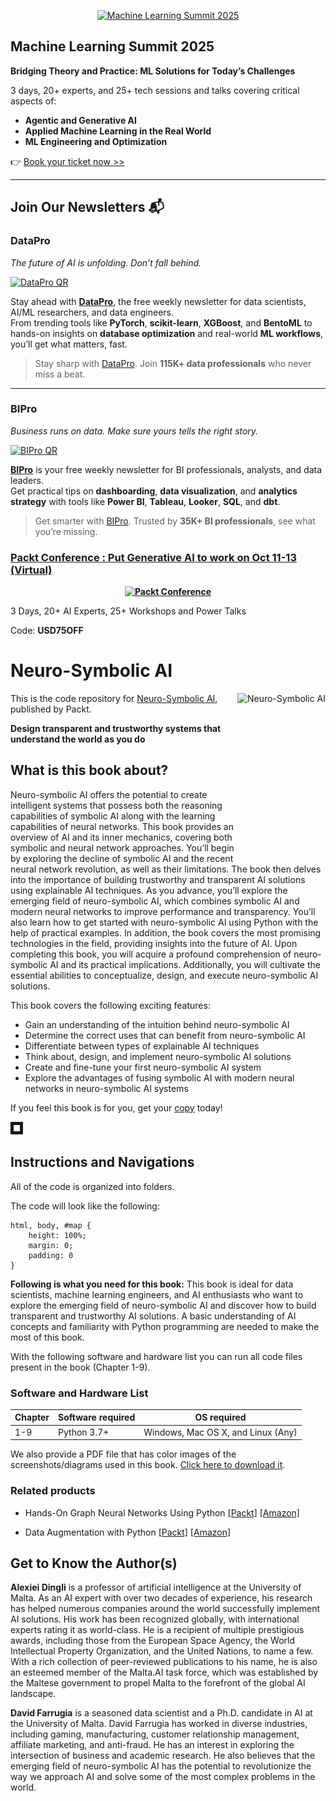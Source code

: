 <p align="center"><a href="https://packt.link/mlsumgh"><img src="https://static.packt-cdn.com/assets/images/ML Summit Banner v3 1200x627.png" alt="Machine Learning Summit 2025"/></a></p>

## Machine Learning Summit 2025
**Bridging Theory and Practice: ML Solutions for Today’s Challenges**

3 days, 20+ experts, and 25+ tech sessions and talks covering critical aspects of:
- **Agentic and Generative AI**
- **Applied Machine Learning in the Real World**
- **ML Engineering and Optimization**

👉 [Book your ticket now >>](https://packt.link/mlsumgh)

---

## Join Our Newsletters 📬

### DataPro  
*The future of AI is unfolding. Don’t fall behind.*

<p><a href="https://landing.packtpub.com/subscribe-datapronewsletter/?link_from_packtlink=yes"><img src="https://static.packt-cdn.com/assets/images/DataPro NL QR Code.png" alt="DataPro QR" width="150"/></a></p>

Stay ahead with [**DataPro**](https://landing.packtpub.com/subscribe-datapronewsletter/?link_from_packtlink=yes), the free weekly newsletter for data scientists, AI/ML researchers, and data engineers.  
From trending tools like **PyTorch**, **scikit-learn**, **XGBoost**, and **BentoML** to hands-on insights on **database optimization** and real-world **ML workflows**, you’ll get what matters, fast.

> Stay sharp with [DataPro](https://landing.packtpub.com/subscribe-datapronewsletter/?link_from_packtlink=yes). Join **115K+ data professionals** who never miss a beat.

---

### BIPro  
*Business runs on data. Make sure yours tells the right story.*

<p><a href="https://landing.packtpub.com/subscribe-bipro-newsletter/?link_from_packtlink=yes"><img src="https://static.packt-cdn.com/assets/images/BIPro NL QR Code.png" alt="BIPro QR" width="150"/></a></p>

[**BIPro**](https://landing.packtpub.com/subscribe-bipro-newsletter/?link_from_packtlink=yes) is your free weekly newsletter for BI professionals, analysts, and data leaders.  
Get practical tips on **dashboarding**, **data visualization**, and **analytics strategy** with tools like **Power BI**, **Tableau**, **Looker**, **SQL**, and **dbt**.

> Get smarter with [BIPro](https://landing.packtpub.com/subscribe-bipro-newsletter/?link_from_packtlink=yes). Trusted by **35K+ BI professionals**, see what you’re missing.


### [Packt Conference : Put Generative AI to work on Oct 11-13 (Virtual)](https://packt.link/JGIEY)

<b><p align='center'>[![Packt Conference](https://hub.packtpub.com/wp-content/uploads/2023/08/put-generative-ai-to-work-packt.png)](https://packt.link/JGIEY)</p></b> 
3 Days, 20+ AI Experts, 25+ Workshops and Power Talks 

Code: <b>USD75OFF</b>

# Neuro-Symbolic AI

<a href="https://www.amazon.com/dp/1804617628"><img src="https://m.media-amazon.com/images/I/41R1qg6mrgL._SX403_BO1,204,203,200_.jpg" alt="Neuro-Symbolic AI" height="256px" align="right"></a>

This is the code repository for [Neuro-Symbolic AI](https://www.amazon.com/dp/1804617628), published by Packt.

**Design transparent and trustworthy systems that understand the world as you do**

## What is this book about?
Neuro-symbolic AI offers the potential to create intelligent systems that possess both the reasoning capabilities of symbolic AI along with the learning capabilities of neural networks. This book provides an overview of AI and its inner mechanics, covering both symbolic and neural network approaches.
You’ll begin by exploring the decline of symbolic AI and the recent neural network revolution, as well as their limitations. The book then delves into the importance of building trustworthy and transparent AI solutions using explainable AI techniques. As you advance, you’ll explore the emerging field of neuro-symbolic AI, which combines symbolic AI and modern neural networks to improve performance and transparency. You’ll also learn how to get started with neuro-symbolic AI using Python with the help of practical examples. In addition, the book covers the most promising technologies in the field, providing insights into the future of AI.
Upon completing this book, you will acquire a profound comprehension of neuro-symbolic AI and its practical implications. Additionally, you will cultivate the essential abilities to conceptualize, design, and execute neuro-symbolic AI solutions.

This book covers the following exciting features: 
* Gain an understanding of the intuition behind neuro-symbolic AI
* Determine the correct uses that can benefit from neuro-symbolic AI
* Differentiate between types of explainable AI techniques
* Think about, design, and implement neuro-symbolic AI solutions
* Create and fine-tune your first neuro-symbolic AI system
* Explore the advantages of fusing symbolic AI with modern neural networks in neuro-symbolic AI systems

If you feel this book is for you, get your [copy](https://www.amazon.com/dp/1804617628) today!

<a href="https://www.packtpub.com/?utm_source=github&utm_medium=banner&utm_campaign=GitHubBanner"><img src="https://raw.githubusercontent.com/PacktPublishing/GitHub/master/GitHub.png" alt="https://www.packtpub.com/" border="5" /></a>

## Instructions and Navigations
All of the code is organized into folders.

The code will look like the following:
```
html, body, #map {
    height: 100%;
    margin: 0;
    padding: 0
}
```

**Following is what you need for this book:**
This book is ideal for data scientists, machine learning engineers, and AI enthusiasts who want to explore the emerging field of neuro-symbolic AI and discover how to build transparent and trustworthy AI solutions. A basic understanding of AI concepts and familiarity with Python programming are needed to make the most of this book.	

With the following software and hardware list you can run all code files present in the book (Chapter 1-9).

### Software and Hardware List

| Chapter  | Software required                                                                    | OS required                        |
| -------- | -------------------------------------------------------------------------------------| -----------------------------------|
|  1-9		 |   		Python 3.7+ 					                                            			  | Windows, Mac OS X, and Linux (Any) |


We also provide a PDF file that has color images of the screenshots/diagrams used in this book. [Click here to download it](https://packt.link/94cl7).


### Related products <Other books you may enjoy>
* Hands-On Graph Neural Networks Using Python [[Packt]](https://www.packtpub.com/product/hands-on-graph-neural-networks-using-python/9781804617526) [[Amazon]](https://www.amazon.com/Hands-Graph-Neural-Networks-Python/dp/1804617520)

* Data Augmentation with Python [[Packt]](https://www.packtpub.com/product/data-augmentation-with-python/9781803246451) [[Amazon]](https://www.amazon.com/Data-Augmentation-Python-learning-augmentation/dp/1803246456)

## Get to Know the Author(s)
**Alexiei Dingli** is a professor of artificial intelligence at the University of Malta. As an AI expert with over two decades of experience, his research has helped numerous companies around the world successfully implement AI solutions. His work has been recognized globally, with international experts rating it as world-class. He is a recipient of multiple prestigious awards, including those from the European Space Agency, the World Intellectual Property Organization, and the United Nations, to name a few. With a rich collection of peer-reviewed publications to his name, he is also an esteemed member of the Malta.AI task force, which was established by the Maltese government to propel Malta to the forefront of the global AI landscape.

**David Farrugia** is a seasoned data scientist and a Ph.D. candidate in AI at the University of Malta. David Farrugia has worked in diverse industries, including gaming, manufacturing, customer relationship management, affiliate marketing, and anti-fraud. He has an interest in exploring the intersection of business and academic research. He also believes that the emerging field of neuro-symbolic AI has the potential to revolutionize the way we approach AI and solve some of the most complex problems in the world.
